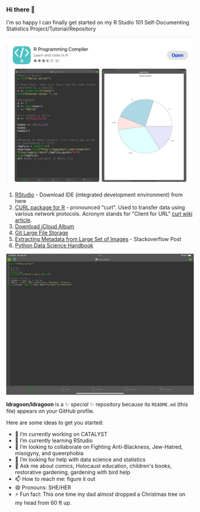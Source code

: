 ### Hi there 👋

I'm so happy I can finally get started on my R Studio 101 Self-Documenting Statistics Project/Tutorial/Repository

![screenshot of r programming compiler app from Apple App store walled garden](img/IMG_9791.jpeg)

1. [RStudio](https://posit.co/downloads/) - Download IDE (integrated development environment) from here
2. [CURL package for R](https://cran.r-project.org/web//packages/curl/vignettes/intro.html) - pronounced "curl". Used to transfer data using various network protocols. Acronym stands for "Client for URL" [curl wiki article](https://en.wikipedia.org/wiki/CURL).
3. [Download iCloud Album](https://support.apple.com/en-us/111762#sharedalbums)
4. [Git Large File Storage](https://git-lfs.com)
5. [Extracting Metadata from Large Set of Images](https://stackoverflow.com/questions/59707871/extracting-metadata-from-large-set-of-images#59708254) - Stackoverflow Post
6. [Python Data Science Handbook](https://jakevdp.github.io/PythonDataScienceHandbook/)

![screenshot of r programming compiler](img/IMG_9792.png)

**ldragoon/ldragoon** is a ✨ _special_ ✨ repository because its `README.md` (this file) appears on your GitHub profile.

Here are some ideas to get you started:

- 🔭 I’m currently working on CATALYST
- 🌱 I’m currently learning RStudio
- 👯 I’m looking to collaborate on Fighting Anti-Blackness, Jew-Hatred, misogyny, and queerphobia
- 🤔 I’m looking for help with data science and statistics
- 💬 Ask me about comics, Holocaust education, children's books, restorative gardening, gardening with bird help
- 📫 How to reach me: figure it out
- 😄 Pronouns: SHE/HER
- ⚡ Fun fact: This one time my dad almost dropped a Christmas tree on my head from 60 ft up.

